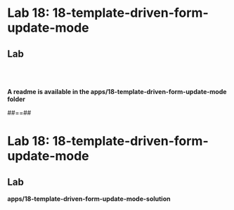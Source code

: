 <!-- .slide: class="exercice" -->
# Lab 18: 18-template-driven-form-update-mode
## Lab

<br/><br/>

<b>A readme is available in the apps/18-template-driven-form-update-mode folder</b>

##==##

<!-- .slide: class="exercice full-center" -->
# Lab 18: 18-template-driven-form-update-mode
## Lab
<b>apps/18-template-driven-form-update-mode-solution</b>
